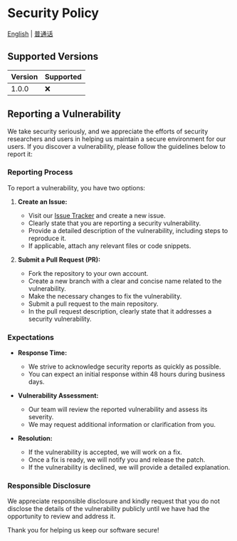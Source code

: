 # Security Policy

[English](/SECURITY.md) | [普通话](/SECURITY.cn.md)

## Supported Versions

| Version | Supported          |
| ------- | ------------------ |
| 1.0.0   | :x: |

## Reporting a Vulnerability

We take security seriously, and we appreciate the efforts of security researchers and users in helping us maintain a secure environment for our users. If you discover a vulnerability, please follow the guidelines below to report it:

### Reporting Process

To report a vulnerability, you have two options:

1. **Create an Issue:**
   - Visit our [Issue Tracker](https://github.com/recon-raccoon/framework/issues) and create a new issue.
   - Clearly state that you are reporting a security vulnerability.
   - Provide a detailed description of the vulnerability, including steps to reproduce it.
   - If applicable, attach any relevant files or code snippets.

2. **Submit a Pull Request (PR):**
   - Fork the repository to your own account.
   - Create a new branch with a clear and concise name related to the vulnerability.
   - Make the necessary changes to fix the vulnerability.
   - Submit a pull request to the main repository.
   - In the pull request description, clearly state that it addresses a security vulnerability.

### Expectations

- **Response Time:**
  - We strive to acknowledge security reports as quickly as possible.
  - You can expect an initial response within 48 hours during business days.

- **Vulnerability Assessment:**
  - Our team will review the reported vulnerability and assess its severity.
  - We may request additional information or clarification from you.

- **Resolution:**
  - If the vulnerability is accepted, we will work on a fix.
  - Once a fix is ready, we will notify you and release the patch.
  - If the vulnerability is declined, we will provide a detailed explanation.

### Responsible Disclosure

We appreciate responsible disclosure and kindly request that you do not disclose the details of the vulnerability publicly until we have had the opportunity to review and address it.

Thank you for helping us keep our software secure!
